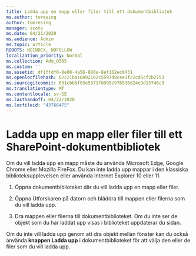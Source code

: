 ```yaml
---
title: Ladda upp en mapp eller filer till ett dokumentbibliotek
ms.author: toresing
author: tomresing
manager: scotv
ms.date: 04/21/2020
ms.audience: Admin
ms.topic: article
ROBOTS: NOINDEX, NOFOLLOW
localization_priority: Normal
ms.collection: Adm_O365
ms.custom: ''
ms.assetid: df1ffdf0-8e08-4a56-880e-8ef162ec8431
ms.openlocfilehash: 62c21ba16892102c5597d8cee1f22cd5cf2b2753
ms.sourcegitcommit: 631cbb5f03e5371f0995e976536d24e9d13746c3
ms.translationtype: MT
ms.contentlocale: sv-SE
ms.lasthandoff: 04/22/2020
ms.locfileid: "43766475"
---
```

# <a name="upload-a-folder-or-files-to-a-sharepoint-document-library"></a>Ladda upp en mapp eller filer till ett SharePoint-dokumentbibliotek

Om du vill ladda upp en mapp måste du använda Microsoft Edge, Google Chrome eller Mozilla FireFox. Du kan inte ladda upp mappar i den klassiska biblioteksupplevelsen eller använda Internet Explorer 10 eller 11.
  
1. Öppna dokumentbiblioteket där du vill ladda upp en mapp eller filer.
    
2. Öppna Utforskaren på datorn och bläddra till mappen eller filerna som du vill ladda upp.
    
3. Dra mappen eller filerna till dokumentbiblioteket. Om du inte ser de objekt som du har laddat upp visas i biblioteket uppdaterar du sidan. 
    
Om du inte vill ladda upp genom att dra objekt mellan fönster kan du också använda **knappen Ladda upp** i dokumentbiblioteket för att välja den eller de filer som du vill ladda upp. 
  

